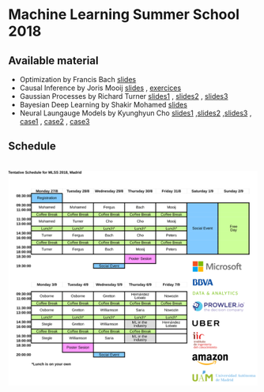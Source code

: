 # Machine Learning Summer School 2018

## Available material

- Optimization by Francis Bach [slides](slides/francis_bach_optimization/bach.pdf)
- Causal Inference by Joris Mooij
[slides](slides/joris_mooij_causal_inference/mooij.pdf)
, [exercices](slides/joris_mooij_causal_inference/mooij_ex.pdf)
- Gaussian Processes by Richard Turner [slides1](slides/richard_turner_gaussian_processes/turner1.pdf)
, [slides2](slides/richard_turner_gaussian_processes/turner2.pdf)
, [slides3](slides/richard_turner_gaussian_processes/turner3.pdf)
- Bayesian Deep Learning by Shakir Mohamed [slides](slides/shakir_mohamed_bayesian_deep_learning/mohamed.pdf)
- Neural Laungauge Models by Kyunghyun Cho
 [slides1](slides/kyunghyun_cho_neural_language_models/cho1.pptx)
,[slides2](slides/kyunghyun_cho_neural_language_models/cho2.pptx)
,[slides3](slides/kyunghyun_cho_neural_language_models/cho3.pptx)
,  [case1](slides/kyunghyun_cho_neural_language_models/cho_case1.pptx)
,  [case2](slides/kyunghyun_cho_neural_language_models/cho_case2.pptx)
,  [case3](slides/kyunghyun_cho_neural_language_models/cho_case3.pptx)

## Schedule

<p align="center">
  <img alt="schedule" src="figures/schedule_MLSS_2018_logos.svg" vspace="20" widht="80%"/>
</p>
